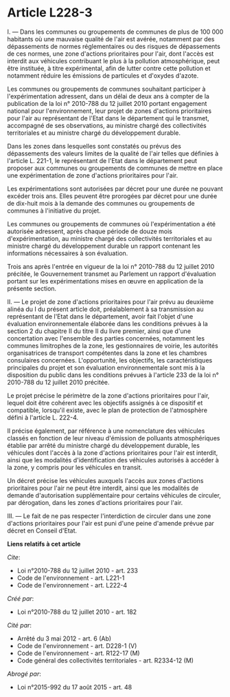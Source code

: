 # Article L228-3

I. ― Dans les communes ou groupements de communes de plus de 100 000 habitants où une mauvaise qualité de l'air est avérée,
notamment par des dépassements de normes réglementaires ou des risques de dépassements de ces normes, une zone d'actions
prioritaires pour l'air, dont l'accès est interdit aux véhicules contribuant le plus à la pollution atmosphérique, peut être
instituée, à titre expérimental, afin de lutter contre cette pollution et notamment réduire les émissions de particules et
d'oxydes d'azote. 

Les communes ou groupements de communes souhaitant participer à l'expérimentation adressent, dans un délai de deux ans à
compter de la publication de la loi n° 2010-788 du 12 juillet 2010 portant engagement national pour l'environnement, leur
projet de zones d'actions prioritaires pour l'air au représentant de l'Etat dans le département qui le transmet, accompagné
de ses observations, au ministre chargé des collectivités territoriales et au ministre chargé du développement durable. 

Dans les zones dans lesquelles sont constatés ou prévus des dépassements des valeurs limites de la qualité de l'air telles
que définies à l'article L. 221-1, le représentant de l'Etat dans le département peut proposer aux communes ou groupements de
communes de mettre en place une expérimentation de zone d'actions prioritaires pour l'air. 

Les expérimentations sont autorisées par décret pour une durée ne pouvant excéder trois ans. Elles peuvent être prorogées par
décret pour une durée de dix-huit mois à la demande des communes ou groupements de communes à l'initiative du projet. 

Les communes ou groupements de communes où l'expérimentation a été autorisée adressent, après chaque période de douze mois
d'expérimentation, au ministre chargé des collectivités territoriales et au ministre chargé du développement durable un
rapport contenant les informations nécessaires à son évaluation. 

Trois ans après l'entrée en vigueur de la loi n° 2010-788 du 12 juillet 2010 précitée, le Gouvernement transmet au Parlement
un rapport d'évaluation portant sur les expérimentations mises en œuvre en application de la présente section. 

II. ― Le projet de zone d'actions prioritaires pour l'air prévu au deuxième alinéa du I du présent article doit,
préalablement à sa transmission au représentant de l'Etat dans le département, avoir fait l'objet d'une évaluation
environnementale élaborée dans les conditions prévues à la section 2 du chapitre II du titre II du livre premier, ainsi que
d'une concertation avec l'ensemble des parties concernées, notamment les communes limitrophes de la zone, les gestionnaires
de voirie, les autorités organisatrices de transport compétentes dans la zone et les chambres consulaires concernées.
L'opportunité, les objectifs, les caractéristiques principales du projet et son évaluation environnementale sont mis à la
disposition du public dans les conditions prévues à l'article 233 de la loi n° 2010-788 du 12 juillet 2010 précitée. 

Le projet précise le périmètre de la zone d'actions prioritaires pour l'air, lequel doit être cohérent avec les objectifs
assignés à ce dispositif et compatible, lorsqu'il existe, avec le plan de protection de l'atmosphère défini à l'article L.
222-4. 

Il précise également, par référence à une nomenclature des véhicules classés en fonction de leur niveau d'émission de
polluants atmosphériques établie par arrêté du ministre chargé du développement durable, les véhicules dont l'accès à la zone
d'actions prioritaires pour l'air est interdit, ainsi que les modalités d'identification des véhicules autorisés à accéder à
la zone, y compris pour les véhicules en transit. 

Un décret précise les véhicules auxquels l'accès aux zones d'actions prioritaires pour l'air ne peut être interdit, ainsi que
les modalités de demande d'autorisation supplémentaire pour certains véhicules de circuler, par dérogation, dans les zones
d'actions prioritaires pour l'air. 

III. ― Le fait de ne pas respecter l'interdiction de circuler dans une zone d'actions prioritaires pour l'air est puni d'une
peine d'amende prévue par décret en Conseil d'Etat.

**Liens relatifs à cet article**

_Cite_:

  - Loi n°2010-788 du 12 juillet 2010 - art. 233
  - Code de l'environnement - art. L221-1
  - Code de l'environnement - art. L222-4

_Créé par_:

  - Loi n°2010-788 du 12 juillet 2010 - art. 182

_Cité par_:

  - Arrêté du 3 mai 2012 - art. 6 (Ab)
  - Code de l'environnement - art. D228-1 (V)
  - Code de l'environnement - art. R122-17 (M)
  - Code général des collectivités territoriales - art. R2334-12 (M)

_Abrogé par_:

  - Loi n°2015-992 du 17 août 2015 - art. 48

